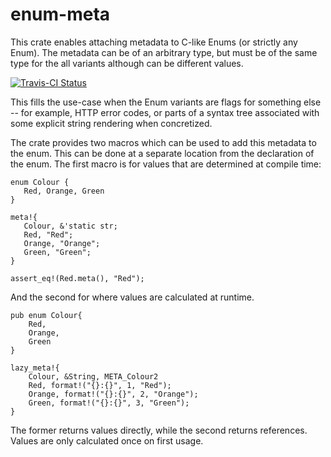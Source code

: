 enum-meta
=========

This crate enables attaching metadata to C-like Enums (or strictly any
Enum). The metadata can be of an arbitrary type, but must be of the
same type for the all variants although can be different values.


[![Travis-CI Status](https://travis-ci.org/phillord/enum_meta.svg?branch=master)](https://travis-ci.org/phillord/enum_meta)

This fills the use-case when the Enum variants are flags for something
else -- for example, HTTP error codes, or parts of a syntax tree
associated with some explicit string rendering when concretized.

The crate provides two macros which can be used to add this metadata
to the enum. This can be done at a separate location from the
declaration of the enum. The first macro is for values that are
determined at compile time:


    enum Colour {
       Red, Orange, Green
    }

    meta!{
       Colour, &'static str;
       Red, "Red";
       Orange, "Orange";
       Green, "Green";
    }

    assert_eq!(Red.meta(), "Red");


And the second for where values are calculated at runtime.

    pub enum Colour{
        Red,
        Orange,
        Green
    }

    lazy_meta!{
        Colour, &String, META_Colour2
        Red, format!("{}:{}", 1, "Red");
        Orange, format!("{}:{}", 2, "Orange");
        Green, format!("{}:{}", 3, "Green");
    }

The former returns values directly, while the second returns
references. Values are only calculated once on first usage.
